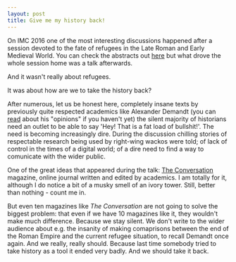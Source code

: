 ```yaml
---
layout: post
title: Give me my history back!
---
```


On IMC 2016 one of the most interesting discussions happened after a session devoted to the fate of refugees in the Late Roman and Early Medieval World. You can check the abstracts out [here](https://imc.leeds.ac.uk/dbsql02/AQueryServlet?*id=30&*formId=30&*context=IMC&conference=2016&sessionId=6600&chosenPaperId=&*servletURI=https://imc.leeds.ac.uk/dbsql02/AQueryServlet) but what  drove the whole session home was a talk afterwards. 

And it wasn't really about refugees.

It was about how are we to take the history back?

After numerous, let us be honest here, completely insane texts by previously quite respected academics like Alexander Demandt (you can [read](http://www.faz.net/aktuell/politik/staat-und-recht/untergang-des-roemischen-reichs-das-ende-der-alten-ordnung-14024912.html) about his "opinions" if you haven't yet) the silent majority of historians need an outlet to be able to say 'Hey! That is a fat load of bullshit!'. The need is becoming increasingly dire. During the discussion chilling stories of respectable research being used by right-wing wackos were told; of lack of control in the times of a digital world; of a dire need to find a way to comunicate with the wider public.

One of the great ideas that appeared during the talk: [The Conversation](http://theconversation.com/uk) magazine, online journal written and edited by academics. I am totally for it, although I do notice a bit of a musky smell of an ivory tower. Still, better than nothing - count me in.

But even ten magazines like *The Conversation* are not going to solve the biggest problem: that even if we have 10 magazines like it, they wouldn't make much difference. Because we stay silent. We don't write to the wider audience about e.g. the insanity of making comaprisons between the end of the Roman Empire and the current refugee situation, to recall Demandt once again. And we really, really should. Because last time somebody tried to take history as a tool it ended very badly. And we should take it back.

